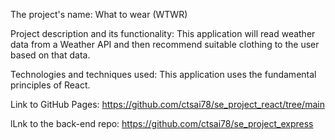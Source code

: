 The project's name:
What to wear (WTWR)

Project description and its functionality:
This application will read weather data from a Weather API and then recommend suitable clothing to the user based on that data.

Technologies and techniques used:
This application uses the fundamental principles of React.

Link to GitHub Pages:
https://github.com/ctsai78/se_project_react/tree/main

lLnk to the back-end repo:
https://github.com/ctsai78/se_project_express
